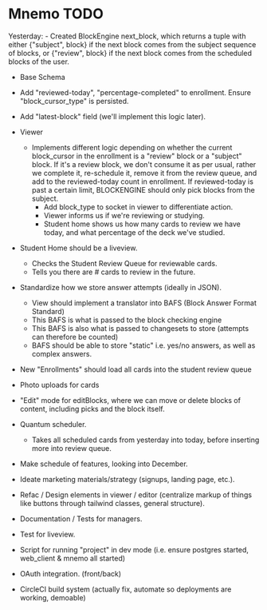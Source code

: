 # Mnemo TODO

Yesterday:
    - Created BlockEngine next_block, which returns a tuple with either
    {"subject", block} if the next block comes from the subject sequence of blocks, or
    {"review", block} if the next block comes from the scheduled blocks of the user.

- Base Schema
 - Add "reviewed-today", "percentage-completed" to enrollment. Ensure "block_cursor_type" is 
   persisted.
 - Add "latest-block" field (we'll implement this logic later).

- Viewer
  - Implements different logic depending on whether the current block_cursor in the enrollment
    is a "review" block or a "subject" block. If it's a review block, we don't consume it as per usual, rather we complete it, re-schedule it, remove it from the review queue, and add to the reviewed-today count in enrollment.
    If reviewed-today is past a certain limit, BLOCKENGINE should only pick blocks from the subject.
    - Add block_type to socket in viewer to differentiate action.
    - Viewer informs us if we're reviewing or studying.
    - Student home shows us how many cards to review we have today, and what percentage of the 
      deck we've studied.

- Student Home should be a liveview.
  - Checks the Student Review Queue for reviewable cards.
  - Tells you there are # cards to review in the future.
- Standardize how we store answer attempts (ideally in JSON).
  - View should implement a translator into BAFS (Block Answer Format Standard)
  - This BAFS is what is passed to the block checking engine
  - This BAFS is also what is passed to changesets to store (attempts can therefore be counted)
  - BAFS should be able to store "static" i.e. yes/no answers, as well as complex answers.
- New "Enrollments" should load all cards into the student review queue
- Photo uploads for cards
- "Edit" mode for editBlocks, where we can move or delete blocks of content, including picks and
  the block itself.
- Quantum scheduler.
  - Takes all scheduled cards from yesterday into today, before inserting more into review queue.
- Make schedule of features, looking into December.
- Ideate marketing materials/strategy (signups, landing page, etc.).
- Refac / Design elements in viewer / editor (centralize markup of things like buttons through tailwind classes, general structure).
- Documentation / Tests for managers.
- Test for liveview.
- Script for running "project" in dev mode (i.e. ensure postgres started, web_client & mnemo all started)
- OAuth integration. (front/back)
- CircleCI build system (actually fix, automate so deployments are working, demoable)

